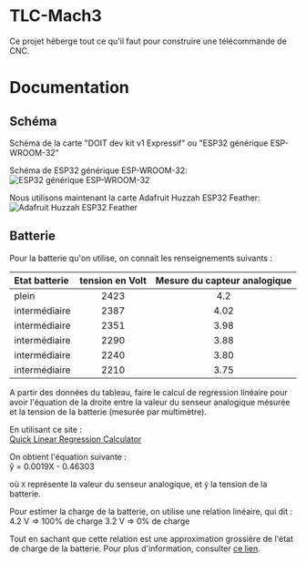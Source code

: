# TLC-Mach3

Ce projet héberge tout ce qu'il faut pour construire une télécommande de CNC.

# Documentation

## Schéma

Schéma de la carte "DOIT dev kit v1 Expressif"
ou
"ESP32 générique ESP-WROOM-32"

Schéma de ESP32 générique ESP-WROOM-32:
![ESP32 générique ESP-WROOM-32](https://microcontrollerslab.com/wp-content/uploads/2019/02/ESP32-pinout-mapping.png "Schéma de ESP32 générique ESP-WROOM-32")

Nous utilisons maintenant la carte Adafruit Huzzah ESP32 Feather:
![Adafruit Huzzah ESP32 Feather](https://makeabilitylab.github.io/physcomp/esp32/assets/images/AdafruitHuzzah32PinDiagram.png "Schéma de Adafruit Huzzah ESP32 Feather")

## Batterie

Pour la batterie qu'on utilise, on connait les renseignements suivants :

| Etat batterie  | tension en Volt | Mesure du capteur analogique |
| :------------- |:---------------:|:----------------------------:|
| plein          | 2423            | 4.2                          |
| intermédiaire  | 2387            | 4.02                         |
| intermédiaire  | 2351            | 3.98                         |
| intermédiaire  | 2290            | 3.88                         |
| intermédiaire  | 2240            | 3.80                         |
| intermédiaire  | 2210            | 3.75                         |

A partir des données du tableau, faire le calcul de regression linéaire pour avoir
l'équation de la droite entre la valeur du senseur analogique mésurée et la tension
de la batterie (mesurée par multimètre).

En utilisant ce site :  
[Quick Linear Regression Calculator](https://www.socscistatistics.com/tests/regression/default.aspx)

On obtient l'équation suivante :  
ŷ = 0.0019X - 0.46303

où `X` représente la valeur du senseur analogique, et `ŷ` la tension de la batterie.

Pour estimer la charge de la batterie, on utilise une relation linéaire, qui dit :
4.2 V => 100% de charge
3.2 V => 0% de charge

Tout en sachant que cette relation est une approximation grossière de l'état de charge 
de la batterie. Pour plus d'information, consulter [ce lien](https://learn.adafruit.com/assets/979).

